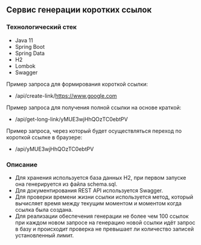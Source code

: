 ## Сервис генерации коротких ссылок

### Технологический стек

* Java 11
* Spring Boot
* Spring Data
* H2
* Lombok
* Swagger

Пример запроса для формирования короткой ссылки:
* /api/create-link/https://www.google.com

Пример запроса для получения полной ссылки на основе краткой:
* /api/get-long-link/yMUE3wjHhQOzTC0ebtPV

Пример запроса, через который будет осуществляться переход по короткой ссылке в браузере:
* /api/yMUE3wjHhQOzTC0ebtPV

### Описание

* Для хранения используется база данных H2, при первом запуске она генерируется из файла schema.sql.
* Для документирования REST API используется Swagger.
* Для проверки времени жизни ссылки используется метод, который вычисляет время между текущим моментом 
и моментом когда ссылка была создана.
* Для реализации обеспечения генерации не более чем 100 ссылок при каждом новом запросе на 
генерацию новой ссылки идёт запрос в базу и происходит проверка не превышает ли количество 
записей установленный лимит.
